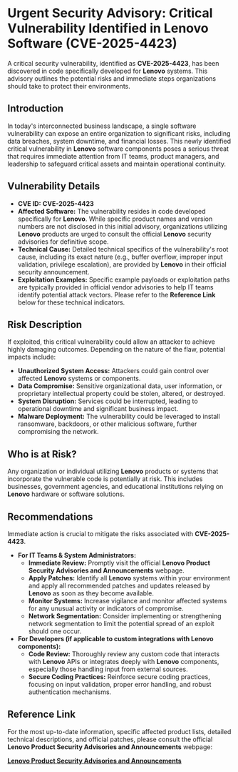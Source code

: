 # Urgent Security Advisory: Critical Vulnerability Identified in Lenovo Software (**CVE-2025-4423**)

A critical security vulnerability, identified as **CVE-2025-4423**, has been discovered in code specifically developed for **Lenovo** systems. This advisory outlines the potential risks and immediate steps organizations should take to protect their environments.

## Introduction

In today's interconnected business landscape, a single software vulnerability can expose an entire organization to significant risks, including data breaches, system downtime, and financial losses. This newly identified critical vulnerability in **Lenovo** software components poses a serious threat that requires immediate attention from IT teams, product managers, and leadership to safeguard critical assets and maintain operational continuity.

## Vulnerability Details

*   **CVE ID:** **CVE-2025-4423**
*   **Affected Software:** The vulnerability resides in code developed specifically for **Lenovo**. While specific product names and version numbers are not disclosed in this initial advisory, organizations utilizing **Lenovo** products are urged to consult the official **Lenovo** security advisories for definitive scope.
*   **Technical Cause:** Detailed technical specifics of the vulnerability's root cause, including its exact nature (e.g., buffer overflow, improper input validation, privilege escalation), are provided by **Lenovo** in their official security announcement.
*   **Exploitation Examples:** Specific example payloads or exploitation paths are typically provided in official vendor advisories to help IT teams identify potential attack vectors. Please refer to the **Reference Link** below for these technical indicators.

## Risk Description

If exploited, this critical vulnerability could allow an attacker to achieve highly damaging outcomes. Depending on the nature of the flaw, potential impacts include:

*   **Unauthorized System Access:** Attackers could gain control over affected **Lenovo** systems or components.
*   **Data Compromise:** Sensitive organizational data, user information, or proprietary intellectual property could be stolen, altered, or destroyed.
*   **System Disruption:** Services could be interrupted, leading to operational downtime and significant business impact.
*   **Malware Deployment:** The vulnerability could be leveraged to install ransomware, backdoors, or other malicious software, further compromising the network.

## Who is at Risk?

Any organization or individual utilizing **Lenovo** products or systems that incorporate the vulnerable code is potentially at risk. This includes businesses, government agencies, and educational institutions relying on **Lenovo** hardware or software solutions.

## Recommendations

Immediate action is crucial to mitigate the risks associated with **CVE-2025-4423**.

*   **For IT Teams & System Administrators:**
    *   **Immediate Review:** Promptly visit the official **Lenovo Product Security Advisories and Announcements** webpage.
    *   **Apply Patches:** Identify all **Lenovo** systems within your environment and apply all recommended patches and updates released by **Lenovo** as soon as they become available.
    *   **Monitor Systems:** Increase vigilance and monitor affected systems for any unusual activity or indicators of compromise.
    *   **Network Segmentation:** Consider implementing or strengthening network segmentation to limit the potential spread of an exploit should one occur.
*   **For Developers (if applicable to custom integrations with Lenovo components):**
    *   **Code Review:** Thoroughly review any custom code that interacts with **Lenovo** APIs or integrates deeply with **Lenovo** components, especially those handling input from external sources.
    *   **Secure Coding Practices:** Reinforce secure coding practices, focusing on input validation, proper error handling, and robust authentication mechanisms.

## Reference Link

For the most up-to-date information, specific affected product lists, detailed technical descriptions, and official patches, please consult the official **Lenovo Product Security Advisories and Announcements** webpage:

[**Lenovo Product Security Advisories and Announcements**](https://support.lenovo.com/us/en/product_security/home)